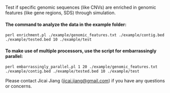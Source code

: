 Test if specific genomic sequences (like CNVs) are enriched in genomic features (like gene regions, SDS) through simulation.

#### The command to analyze the data in the example folder:
```
perl enrichment.pl ./example/genomic_features.txt ./example/contig.bed ./example/tested.bed 10 ./example/test
```

#### To make use of multiple processors, use the script for embarrassingly parallel:
```
perl embarrassingly_parallel.pl 1 20 ./example/genomic_features.txt ./example/contig.bed ./example/tested.bed 10 ./example/test
```

Please contact Jicai Jiang (jicai.jiang@gmail.com) if you have any questions or concerns.
